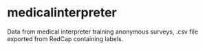 # medicalinterpreter
Data from medical interpreter training anonymous surveys, .csv file exported from RedCap containing labels. 
